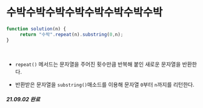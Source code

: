 # 수박수박수박수박수박수박수박수박

```javaScript
function solution(n) {
     return "수박".repeat(n).substring(0,n);
}
```
<br>

- `repeat()` 메서드는 문자열을 주어진 횟수만큼 반복해 붙인 새로운 문자열을 반환한다.

- 반환받은 문자열을 `substring()`매소드를 이용해 문자열 `0`부터 `n`까지를 리턴한다.



##### 21.09.02 완료
